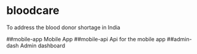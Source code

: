 bloodcare
===================
To address the blood donor shortage in India

##mobile-app
Mobile App 
##mobile-api
Api for the mobile app
##admin-dash
Admin dashboard

